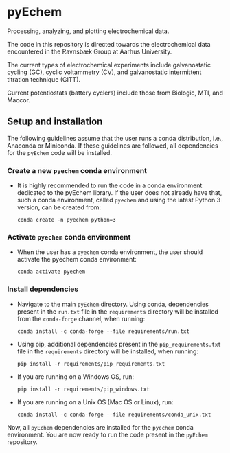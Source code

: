 # pyEchem
Processing, analyzing, and plotting electrochemical data.

The code in this repository is directed towards the electrochemical data
encountered in the Ravnsbæk Group at Aarhus University.

The current types of electrochemical experiments include galvanostatic cycling
(GC), cyclic voltammetry (CV), and galvanostatic intermittent titration
technique (GITT).

Current potentiostats (battery cyclers) include those from Biologic, MTI, and
Maccor.

## Setup and installation
The following guidelines assume that the user runs a conda distribution, i.e.,
Anaconda or Miniconda. If these guidelines are followed, all dependencies for
the `pyEchem` code will be installed.

### Create a new `pyechem` conda environment
- It is highly recommended to run the code in a conda environment dedicated to
  the pyEchem library. If the user does not already have that, such a conda
  environment, called `pyechem` and using the latest Python 3 version, can be
  created from:
  ```shell
  conda create -n pyechem python=3
  ```

### Activate `pyechem` conda environment
- When the user has a `pyechem` conda environment, the user should activate the
  pyechem conda environment:
  ```shell
  conda activate pyechem
  ```

### Install dependencies
- Navigate to the main `pyEchem` directory. Using conda, dependencies present in
  the `run.txt` file in the `requirements` directory will be installed from the
  `conda-forge` channel, when running:
  ```shell
  conda install -c conda-forge --file requirements/run.txt
  ```
- Using pip, additional dependencies present in the `pip_requirements.txt` file
  in the `requirements` directory will be installed, when running:
  ```shell
  pip install -r requirements/pip_requirements.txt
  ```
- If you are running on a Windows OS, run:
  ```shell
  pip install -r requirements/pip_windows.txt
  ```
- If you are running on a Unix OS (Mac OS or Linux), run:
  ```shell
  conda install -c conda-forge --file requirements/conda_unix.txt
  ```
Now, all `pyEchem` dependencies are installed for the `pyechem` conda
environment. You are now ready to run the code present in the `pyEchem`
repository.
